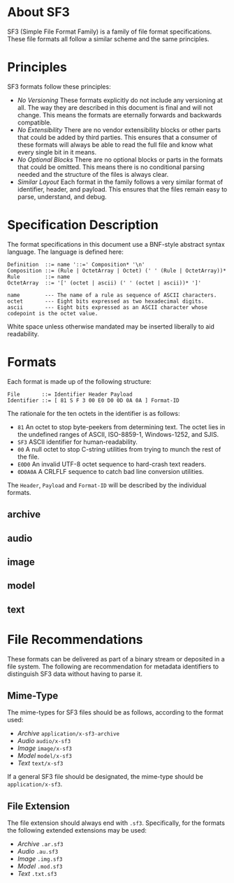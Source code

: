 # About SF3
SF3 (Simple File Format Family) is a family of file format specifications. These file formats all follow a similar scheme and the same principles.

# Principles
SF3 formats follow these principles:

* *No Versioning* These formats explicitly do not include any versioning at all. The way they are described in this document is final and will not change. This means the formats are eternally forwards and backwards compatible.
* *No Extensibility* There are no vendor extensibility blocks or other parts that could be added by third parties. This ensures that a consumer of these formats will always be able to read the full file and know what every single bit in it means.
* *No Optional Blocks* There are no optional blocks or parts in the formats that could be omitted. This means there is no conditional parsing needed and the structure of the files is always clear.
* *Similar Layout* Each format in the family follows a very similar format of identifier, header, and payload. This ensures that the files remain easy to parse, understand, and debug.

# Specification Description
The format specifications in this document use a BNF-style abstract syntax language. The language is defined here:

```BNF
Definition  ::= name '::=' Composition* '\n'
Composition ::= (Rule | OctetArray | Octet) (' ' (Rule | OctetArray))*
Rule        ::= name
OctetArray  ::= '[' (octet | ascii) (' ' (octet | ascii))* ']'

name        --- The name of a rule as sequence of ASCII characters.
octet       --- Eight bits expressed as two hexadecimal digits.
ascii       --- Eight bits expressed as an ASCII character whose codepoint is the octet value.
```

White space unless otherwise mandated may be inserted liberally to aid readability.

# Formats
Each format is made up of the following structure:

```
File       ::= Identifier Header Payload
Identifier ::= [ 81 S F 3 00 E0 D0 0D 0A 0A ] Format-ID
```

The rationale for the ten octets in the identifier is as follows:

* `81` An octet to stop byte-peekers from determining text. The octet lies in the undefined ranges of ASCII, ISO-8859-1, Windows-1252, and SJIS.
* `SF3` ASCII identifier for human-readability.
* `00` A null octet to stop C-string utilities from trying to munch the rest of the file.
* `E0D0` An invalid UTF-8 octet sequence to hard-crash text readers.
* `0D0A0A` A CRLFLF sequence to catch bad line conversion utilities.

The `Header`, `Payload` and `Format-ID` will be described by the individual formats.

## archive
## audio
## image
## model
## text

# File Recommendations
These formats can be delivered as part of a binary stream or deposited in a file system. The following are recommendation for metadata identifiers to distinguish SF3 data without having to parse it.

## Mime-Type
The mime-types for SF3 files should be as follows, according to the format used:

* *Archive* `application/x-sf3-archive`
* *Audio* `audio/x-sf3`
* *Image* `image/x-sf3`
* *Model* `model/x-sf3`
* *Text* `text/x-sf3`

If a general SF3 file should be designated, the mime-type should be `application/x-sf3`.

## File Extension
The file extension should always end with `.sf3`. Specifically, for the formats the following extended extensions may be used:

* *Archive* `.ar.sf3`
* *Audio* `.au.sf3`
* *Image* `.img.sf3`
* *Model* `.mod.sf3`
* *Text* `.txt.sf3`
